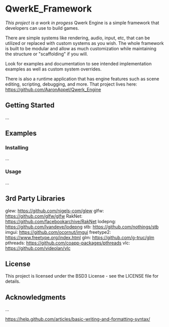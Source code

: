 # QwerkE_Framework
*This project is a work in progess*
Qwerk Engine is a simple framework that developers can use to build games.

There are simple systems like rendering, audio, input, etc, that can be utilized or replaced with custom systems as you wish.
The whole framework is built to be modular and allow as much customization while maintaining the structure or "scaffolding" if you will.

Look for examples and documentation to see intended implementation examples as well as custom system overrides.

There is also a runtime application that has engine features such as scene editing, scripting, debugging, and more.
That project lives here: https://github.com/AaronAppel/Qwerk_Engine

## Getting Started
...

## Examples
### Installing
...

### Usage
...

## 3rd Party Libraries
glew: https://github.com/nigels-com/glew
glfw: https://github.com/glfw/glfw
RakNet: https://github.com/facebookarchive/RakNet
lodepng: https://github.com/lvandeve/lodepng
stb: https://github.com/nothings/stb
imgui: https://github.com/ocornut/imgui
freetype2: https://www.freetype.org/index.html
glm: https://github.com/g-truc/glm
pthreads: https://github.com/coapp-packages/pthreads
vlc: https://github.com/videolan/vlc

## License
This project is licensed under the BSD3 License - see the LICENSE file for details.

## Acknowledgments
...

https://help.github.com/articles/basic-writing-and-formatting-syntax/
